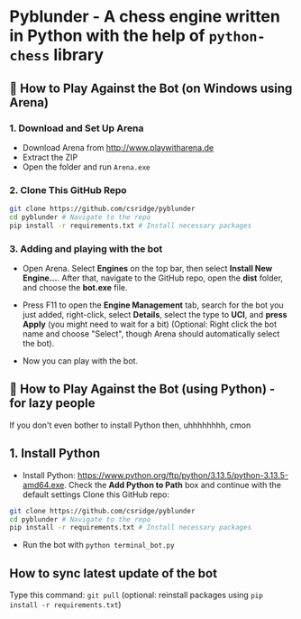 # Pyblunder - A chess engine written in Python with the help of `python-chess` library
## 🧠 How to Play Against the Bot (on Windows using Arena)
### 1. Download and Set Up Arena

- Download Arena from http://www.playwitharena.de
- Extract the ZIP
- Open the folder and run `Arena.exe`
### 2. Clone This GitHub Repo

```bash
git clone https://github.com/csridge/pyblunder
cd pyblunder # Navigate to the repo
pip install -r requirements.txt # Install necessary packages
```
### 3. Adding and playing with the bot
- Open Arena. Select **Engines** on the top bar, then select **Install New Engine...**. After that, navigate to the GitHub repo, open the **dist** folder, and choose the **bot.exe** file.

- Press F11 to open the **Engine Management** tab, search for the bot you just added, right-click, select **Details**, select the type to **UCI**, and **press Apply** (you might need to wait for a bit) (Optional: Right click the bot name and choose "Select", though Arena should automatically select the bot).

- Now you can play with the bot.

## 🧠 How to Play Against the Bot (using Python) - for lazy people
If you don't even bother to install Python then, uhhhhhhhh, cmon
## 1. Install Python
- Install Python: https://www.python.org/ftp/python/3.13.5/python-3.13.5-amd64.exe. Check the **Add Python to Path** box and continue with the default settings
Clone this GitHub repo:
```bash
git clone https://github.com/csridge/pyblunder
cd pyblunder # Navigate to the repo
pip install -r requirements.txt # Install necessary packages
```
- Run the bot with `python terminal_bot.py`
## How to sync latest update of the bot
Type this command: `git pull` (optional: reinstall packages using `pip install -r requirements.txt`)